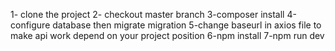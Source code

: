 1- clone the project 2- checkout master branch 3-composer install 4-configure database then migrate migration 5-change baseurl in axios file to make api work depend on your project position 6-npm install 7-npm run dev

